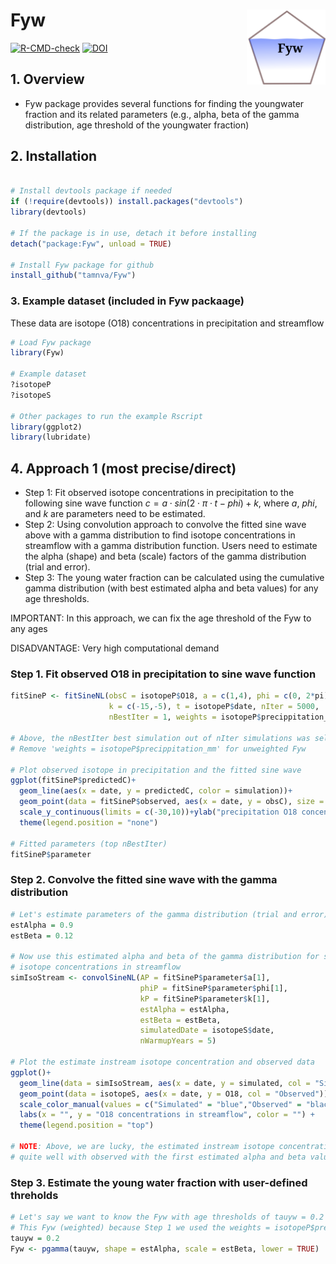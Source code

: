 # Fyw <a href="https://github.com/tamnva/Fyw/blob/master/vignettes/icon.svg"><img src="vignettes/icon.svg" align="right" height="120" /></a>

[![R-CMD-check](https://github.com/tamnva/Fyw/workflows/R-CMD-check/badge.svg)](https://github.com/tamnva/Fyw/actions) [![DOI](https://zenodo.org/badge/615738927.svg)](https://zenodo.org/badge/latestdoi/615738927)


## 1. Overview

- Fyw package provides several functions for finding the youngwater fraction and its related parameters (e.g., alpha, beta of the gamma distribution, age threshold of the youngwater fraction)

## 2. Installation

``` r

# Install devtools package if needed
if (!require(devtools)) install.packages("devtools")
library(devtools)

# If the package is in use, detach it before installing
detach("package:Fyw", unload = TRUE)

# Install Fyw package for github
install_github("tamnva/Fyw")
```

### 3. Example dataset (included in Fyw packaage)
These data are isotope (O18) concentrations in precipitation and streamflow

``` r
# Load Fyw package
library(Fyw)

# Example dataset
?isotopeP
?isotopeS

# Other packages to run the example Rscript 
library(ggplot2)
library(lubridate)
```

## 4. Approach 1 (most precise/direct)
- Step 1: Fit observed isotope concentrations in precipitation to the following 
sine wave function $c = a \cdot sin(2 \cdot \pi \cdot t - phi) + k$, where $a$, 
$phi$, and $k$ are parameters need to be estimated.
- Step 2: Using convolution approach to convolve the fitted sine wave above with 
a gamma distribution to find isotope concentrations in streamflow with a gamma
distribution function. Users need to estimate the alpha (shape) and beta (scale) 
factors of the gamma distribution (trial and error). 
- Step 3: The young water fraction can be calculated using the cumulative gamma 
distribution (with best estimated alpha and beta values) for any age thresholds.

IMPORTANT: In this approach, we can fix the age threshold of the Fyw to any ages

DISADVANTAGE: Very high computational demand

### Step 1. Fit observed O18 in precipitation to sine wave function

``` r
fitSineP <- fitSineNL(obsC = isotopeP$O18, a = c(1,4), phi = c(0, 2*pi),
                      k = c(-15,-5), t = isotopeP$date, nIter = 5000,
                      nBestIter = 1, weights = isotopeP$precippitation_mm)
                      
# Above, the nBestIter best simulation out of nIter simulations was selected
# Remove 'weights = isotopeP$precippitation_mm' for unweighted Fyw

# Plot observed isotope in precipitation and the fitted sine wave
ggplot(fitSineP$predictedC)+
  geom_line(aes(x = date, y = predictedC, color = simulation))+
  geom_point(data = fitSineP$observed, aes(x = date, y = obsC), size = 0.75)+
  scale_y_continuous(limits = c(-30,10))+ylab("precipitation O18 concentration")+
  theme(legend.position = "none")
  
# Fitted parameters (top nBestIter)
fitSineP$parameter
```

### Step 2. Convolve the fitted sine wave with the gamma distribution 
``` r
# Let's estimate parameters of the gamma distribution (trial and error)
estAlpha = 0.9
estBeta = 0.12

# Now use this estimated alpha and beta of the gamma distribution for simulating
# isotope concentrations in streamflow
simIsoStream <- convolSineNL(AP = fitSineP$parameter$a[1],
                             phiP = fitSineP$parameter$phi[1], 
                             kP = fitSineP$parameter$k[1], 
                             estAlpha = estAlpha,
                             estBeta = estBeta, 
                             simulatedDate = isotopeS$date,
                             nWarmupYears = 5)
                             
# Plot the estimate instream isotope concentration and observed data
ggplot()+
  geom_line(data = simIsoStream, aes(x = date, y = simulated, col = "Simulated"))+
  geom_point(data = isotopeS, aes(x = date, y = O18, col = "Observed"))+
  scale_color_manual(values = c("Simulated" = "blue","Observed" = "black"))+
  labs(x = "", y = "O18 concentrations in streamflow", color = "") +
  theme(legend.position = "top")
  
# NOTE: Above, we are lucky, the estimated instream isotope concentrations match
# quite well with observed with the first estimated alpha and beta values
```
### Step 3. Estimate the young water fraction with user-defined threholds
``` r
# Let's say we want to know the Fyw with age thresholds of tauyw = 0.2 years
# This Fyw (weighted) because Step 1 we used the weights = isotopeP$precippitation_mm
tauyw = 0.2
Fyw <- pgamma(tauyw, shape = estAlpha, scale = estBeta, lower = TRUE)
```

